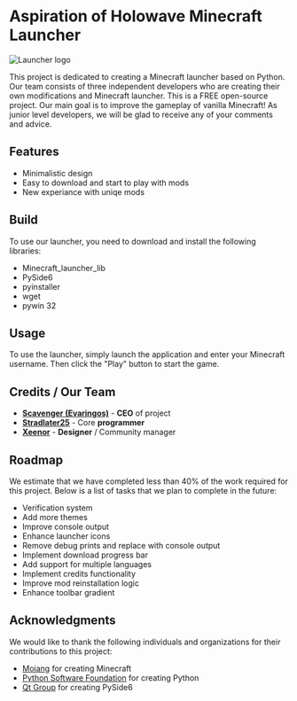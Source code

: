 # Aspiration of Holowave Minecraft Launcher

![Launcher logo](https://imgur.com/o8C1jAz.png)

This project is dedicated to creating a Minecraft launcher based on Python. Our team consists of three independent developers who are creating their own modifications and Minecraft launcher. This is a FREE open-source project. Our main goal is to improve the gameplay of vanilla Minecraft! As junior level developers, we will be glad to receive any of your comments and advice.

## Features

- Minimalistic design
- Easy to download and start to play with mods
- New experiance with uniqe mods

## Build

To use our launcher, you need to download and install the following libraries:

- Minecraft_launcher_lib
- PySide6
- pyinstaller
- wget
- pywin 32

## Usage

To use the launcher, simply launch the application and enter your Minecraft username. Then click the "Play" button to start the game.

## Credits / Our Team

- **[Scavenger (Evaringos)](https://github.com/Evaringos)** - **CEO** of project
- **[Stradlater25](https://github.com/Stradlater25)** - Core **programmer**
- **[Xeenor](https://github.com/Xeenomiya)** - **Designer** / Community manager

## Roadmap

We estimate that we have completed less than 40% of the work required for this project. Below is a list of tasks that we plan to complete in the future:

- Verification system
- Add more themes
- Improve console output
- Enhance launcher icons
- Remove debug prints and replace with console output
- Implement download progress bar
- Add support for multiple languages
- Implement credits functionality
- Improve mod reinstallation logic
- Enhance toolbar gradient

## Acknowledgments

We would like to thank the following individuals and organizations for their contributions to this project:

- [Mojang](https://www.minecraft.net/) for creating Minecraft
- [Python Software Foundation](https://www.python.org/) for creating Python
- [Qt Group](https://www.qt.io/qt-for-python) for creating PySide6
